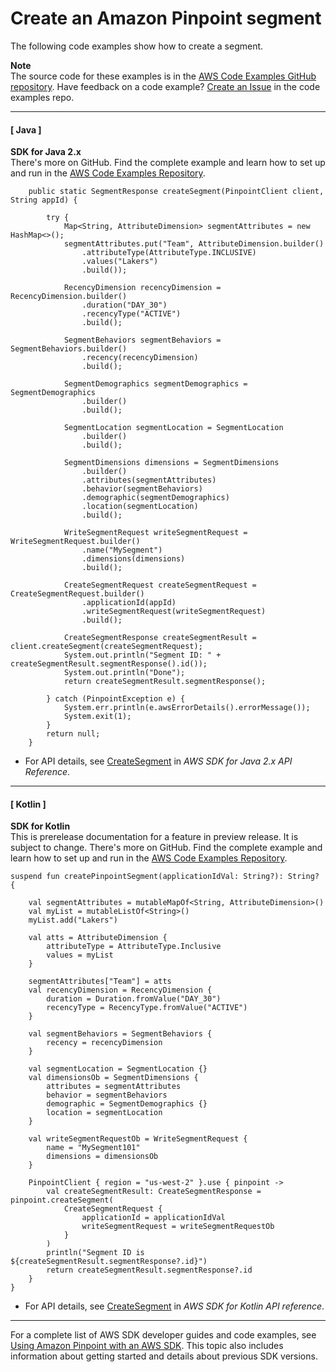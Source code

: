 # Create an Amazon Pinpoint segment<a name="example_pinpoint_CreateSegment_section"></a>

The following code examples show how to create a segment\.

**Note**  
The source code for these examples is in the [AWS Code Examples GitHub repository](https://github.com/awsdocs/aws-doc-sdk-examples)\. Have feedback on a code example? [Create an Issue](https://github.com/awsdocs/aws-doc-sdk-examples/issues/new/choose) in the code examples repo\. 

------
#### [ Java ]

**SDK for Java 2\.x**  
 There's more on GitHub\. Find the complete example and learn how to set up and run in the [AWS Code Examples Repository](https://github.com/awsdocs/aws-doc-sdk-examples/tree/main/javav2/example_code/pinpoint#readme)\. 
  

```
    public static SegmentResponse createSegment(PinpointClient client, String appId) {

        try {
            Map<String, AttributeDimension> segmentAttributes = new HashMap<>();
            segmentAttributes.put("Team", AttributeDimension.builder()
                .attributeType(AttributeType.INCLUSIVE)
                .values("Lakers")
                .build());

            RecencyDimension recencyDimension = RecencyDimension.builder()
                .duration("DAY_30")
                .recencyType("ACTIVE")
                .build();

            SegmentBehaviors segmentBehaviors = SegmentBehaviors.builder()
                .recency(recencyDimension)
                .build();

            SegmentDemographics segmentDemographics = SegmentDemographics
                .builder()
                .build();

            SegmentLocation segmentLocation = SegmentLocation
                .builder()
                .build();

            SegmentDimensions dimensions = SegmentDimensions
                .builder()
                .attributes(segmentAttributes)
                .behavior(segmentBehaviors)
                .demographic(segmentDemographics)
                .location(segmentLocation)
                .build();

            WriteSegmentRequest writeSegmentRequest = WriteSegmentRequest.builder()
                .name("MySegment")
                .dimensions(dimensions)
                .build();

            CreateSegmentRequest createSegmentRequest = CreateSegmentRequest.builder()
                .applicationId(appId)
                .writeSegmentRequest(writeSegmentRequest)
                .build();

            CreateSegmentResponse createSegmentResult = client.createSegment(createSegmentRequest);
            System.out.println("Segment ID: " + createSegmentResult.segmentResponse().id());
            System.out.println("Done");
            return createSegmentResult.segmentResponse();

        } catch (PinpointException e) {
            System.err.println(e.awsErrorDetails().errorMessage());
            System.exit(1);
        }
        return null;
    }
```
+  For API details, see [CreateSegment](https://docs.aws.amazon.com/goto/SdkForJavaV2/pinpoint-2016-12-01/CreateSegment) in *AWS SDK for Java 2\.x API Reference*\. 

------
#### [ Kotlin ]

**SDK for Kotlin**  
This is prerelease documentation for a feature in preview release\. It is subject to change\.
 There's more on GitHub\. Find the complete example and learn how to set up and run in the [AWS Code Examples Repository](https://github.com/awsdocs/aws-doc-sdk-examples/tree/main/kotlin/services/pinpoint#code-examples)\. 
  

```
suspend fun createPinpointSegment(applicationIdVal: String?): String? {

    val segmentAttributes = mutableMapOf<String, AttributeDimension>()
    val myList = mutableListOf<String>()
    myList.add("Lakers")

    val atts = AttributeDimension {
        attributeType = AttributeType.Inclusive
        values = myList
    }

    segmentAttributes["Team"] = atts
    val recencyDimension = RecencyDimension {
        duration = Duration.fromValue("DAY_30")
        recencyType = RecencyType.fromValue("ACTIVE")
    }

    val segmentBehaviors = SegmentBehaviors {
        recency = recencyDimension
    }

    val segmentLocation = SegmentLocation {}
    val dimensionsOb = SegmentDimensions {
        attributes = segmentAttributes
        behavior = segmentBehaviors
        demographic = SegmentDemographics {}
        location = segmentLocation
    }

    val writeSegmentRequestOb = WriteSegmentRequest {
        name = "MySegment101"
        dimensions = dimensionsOb
    }

    PinpointClient { region = "us-west-2" }.use { pinpoint ->
        val createSegmentResult: CreateSegmentResponse = pinpoint.createSegment(
            CreateSegmentRequest {
                applicationId = applicationIdVal
                writeSegmentRequest = writeSegmentRequestOb
            }
        )
        println("Segment ID is ${createSegmentResult.segmentResponse?.id}")
        return createSegmentResult.segmentResponse?.id
    }
}
```
+  For API details, see [CreateSegment](https://github.com/awslabs/aws-sdk-kotlin#generating-api-documentation) in *AWS SDK for Kotlin API reference*\. 

------

For a complete list of AWS SDK developer guides and code examples, see [Using Amazon Pinpoint with an AWS SDK](sdk-general-information-section.md)\. This topic also includes information about getting started and details about previous SDK versions\.